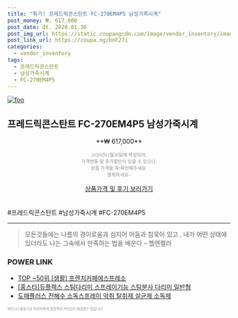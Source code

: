```yaml
--- 
title: "특가! 프레드릭콘스탄트 FC-270EM4P5 남성가죽시계" 
post_money: ₩. 617,000 
post_date: dt. 2020.01.30 
post_img_url: https://static.coupangcdn.com/image/vendor_inventory/images/2016/09/28/16/8/57a32b04-71e5-492b-aafd-ab0e6db936f0.jpg 
post_link_url: https://coupa.ng/bnF27i 
categories: 
  - vendor_inventory 
tags: 
  - 프레드릭콘스탄트 
  - 남성가죽시계 
  - FC-270EM4P5 
--- 
```

[![foo](https://static.coupangcdn.com/image/vendor_inventory/images/2016/09/28/16/8/57a32b04-71e5-492b-aafd-ab0e6db936f0.jpg)](https://coupa.ng/bnF27i) 

## 프레드릭콘스탄트 FC-270EM4P5 남성가죽시계 
<p style="text-align: center;">**₩ 617,000**</p> 
<p style="text-align: center;"><span style="color: #898c8f; font-family: Georgia,Times,serif; font-size: 0.75em;">2020년01월30일에 작성되어, <br>가격변동 및 추가할인이 있을 수 있으니,<br> 상품 가격을 꼭!확인해주세요.<br>행복하세요~</span> 
</p>	 
<div markdown="0" style="text-align: center;"><a href="https://coupa.ng/bnF27i" class="btn btn--success">상품가격 및 후기 보러가기</a></div> 
<br><br> 
  #프레드릭콘스탄트 #남성가죽시계 #FC-270EM4P5 
<hr> 

> 모든것들에는 나름의 경이로움과 심지어 어둠과 침묵이 있고 , 내가 어떤 상태에 있더라도 나는 그속에서 만족하는 법을 배운다 – 헬렌켈러 


### POWER LINK

* <a href="https://blog.naver.com/an0733/221789072095" target="_blank"> TOP ~50위 [생활] 프렌치카페에스프레소</a>
* <a href="https://blog.naver.com/fasyy4321/221790147410" target="_blank">[홍스타]듀플렉스 스팀다리미 스프레이기능 스팀분사 다리미 일반형</a>
* <a href="https://blog.naver.com/santokki14/221787864520" target="_blank">도매플러스 전해수 소독스프레이 악취 탈취제 살균제 소독제</a>

<span style="color: #898c8f; font-family: Georgia,Times,serif; font-size: 0.55em;">파트너스활동으로 작성자에게 일정액의 커미션이 제공될수 있습니다.</span> 
